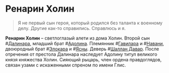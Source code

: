 # Ренарин Холин

> Я не первый сын героя, который родился без таланта к военному делу. Другие как-то справились. Справлюсь и я.

**Ренарин Холин** – светлоглазый алети из дома Холин. Второй сын #[Далинара](characters/dalinar), младший брат #[Адолина](characters/adolin). Племянник #[Гавилара](characters/gavilar) и #[Навани](characters/navani), двоюродный брат #[Элокара](characters/elhokar) и #[Ясны](characters/jasnah). Деверь #[Шаллан Давар](characters/shallan). После отречения от престола Далинара наследует Адолину титул великого князя княжества Холин. Сияющий рыцарь, член ордена правдоглядов, связан узами с искаженными спреном по имени Глис.
